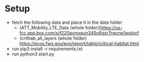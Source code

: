 # Setup
- fetch the following data and place it in the data folder
    - (ATT_Mobility_LTE_Data (whole folder))https://us-fcc.app.box.com/s/f220avmxeun345o6gzr7rwcnp1wslocf
    - (crithab_all_layers (whole folder) https://ecos.fws.gov/ecp/report/table/critical-habitat.html
- run pip3 install -r requirements.txt
- run python3 start.py